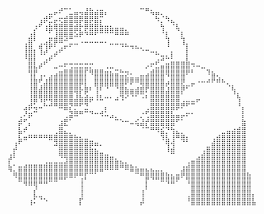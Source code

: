 <pre>
⠀⠀⠀⠀⠀⠀⠀⠀⣀⡤⠞⠉⣁⣤⢤⣼⣷⣴⣶⡄⠀⠀⠀⠀⠀⠀⠉⠛⢦⣤⡀⠀⠀⠀⠀⠀⠀⠀⠀⠀⠀⠀⠀⠀⠀⠀⠀⠀⠀
⠀⠀⠀⠀⠀⠀⢠⡾⣋⡤⢖⣾⣿⣿⡿⣿⡿⣿⡍⠀⠀⠀⠀⠀⠀⠀⠀⠀⠀⠳⡈⠳⣄⠀⠀⠀⠀⠀⠀⠀⠀⠀⠀⠀⠀⠀⠀⠀⠀
⠀⠀⠀⠀⠀⡰⠋⢰⣷⢿⣿⣿⣿⣾⡗⡿⣿⣿⣷⣶⣦⣤⣤⡀⠀⠀⠀⠀⠀⠀⢳⠀⠈⢧⠀⠀⠀⠀⠀⠀⠀⠀⠀⠀⠀⠀⠀⠀⠀
⠀⠀⠀⠀⣰⡇⠀⠀⣁⣸⣿⢿⣿⠵⠟⠙⠛⠋⠉⠉⠉⠛⠛⠛⠀⠀⠀⠀⠀⠀⠈⣇⠀⠀⣇⠀⠀⠀⠀⠀⠀⠀⠀⠀⠀⠀⠀⠀⠀
⠀⠀⠀⢠⣿⠁⣠⢴⣯⡟⠛⣉⡤⠤⠐⠒⠒⠒⠒⠂⠤⠤⢤⣄⣀⡀⠀⠀⠀⠀⠀⢸⠀⠀⠸⡄⠀⠀⠀⠀⠀⠀⠀⠀⠀⠀⠀⠀⠀
⠀⠀⠀⢸⣿⡆⢹⡼⠁⣠⠞⠁⠀⠀⠀⠀⠀⠀⠀⠀⠀⠀⠀⠀⠈⠉⠑⠒⠤⣄⠀⠀⡄⠀⠀⡇⠀⠀⠀⠀⠀⠀⠀⠀⠀⠀⠀⠀⠀
⠀⠀⠀⠘⣿⡇⠀⣠⠞⠁⠀⠀⠀⠀⠀⠀⠀⠀⠀⠀⠀⠀⠀⠀⠀⠀⠀⠀⠀⣠⠽⠓⣃⣀⣀⣇⠀⠀⠀⠀⠀⠀⠀⠀⠀⠀⠀⠀⠀
⠀⠀⠀⠀⣿⣧⠞⠁⠀⠤⠒⣋⣩⣭⣭⣭⣍⣀⣀⠠⠤⣀⡀⠀⠀⠀⠀⠔⢋⣥⣶⣿⣿⣿⣿⣿⡙⠒⠤⣀⠀⠀⠀⠀⠀⠀⠀⠀⠀
⠀⠀⠀⠀⢹⡏⢠⠄⣠⣴⣿⣿⣿⣿⣿⡇⠙⣿⣿⣿⣷⣶⣭⣝⣂⣀⣤⣴⣿⣿⣿⠻⣿⣿⣿⠋⠁⠀⠀⠘⣷⢄⠀⠀⠀⠀⠀⠀⠀
⠀⠀⠀⠀⢸⣿⢋⣼⣿⣿⣿⣿⣿⣿⡿⡇⠀⣿⣿⣿⣿⣿⣿⠟⠟⠛⢿⣿⣿⣿⣿⡴⣿⣿⣟⣀⡤⠐⠒⠚⠋⠛⠓⢄⡀⠀⠀⠀⠀
⠀⠀⠀⠀⢸⣿⣾⣿⣿⣿⣿⣿⣿⢿⡗⡿⠃⢸⠃⠈⠀⠈⣿⣷⣶⣾⣿⠏⣿⣿⣿⣼⣿⣿⡟⠁⠀⠀⠀⠀⠀⠀⠀⠀⢳⡀⠀⠀⠀
⠀⠀⠀⠀⢸⣿⢻⡿⢿⣿⣿⣿⣿⣼⣷⣾⡶⠸⠧⠒⠂⠴⠹⠊⠈⠁⠐⠃⣿⣿⣿⣿⣿⣿⢀⣀⣀⡤⠀⠀⠀⠀⠀⠀⠀⢳⠀⠀⠀
⠀⠀⠀⣠⡾⢥⠤⠓⠚⠛⠿⣿⡝⡛⠋⣙⠀⠀⠀⡄⠀⠀⠀⠀⠀⠀⠀⢀⣿⣿⣿⣿⣿⡿⠟⠋⠉⠀⠀⠀⠀⠀⠀⠀⠀⠘⡄⠀⠀
⠀⠀⢀⠜⡶⠉⠀⠀⠀⠀⠀⢀⣽⠿⠛⠉⠙⠒⠺⠥⣠⡀⠀⠀⠀⠀⡐⢋⣿⣿⣿⣿⣧⣤⡤⠖⠂⠀⠀⠀⠀⠀⠀⠀⠀⠀⡇⠀⠀
⠀⠀⡾⠋⡄⠀⠀⠀⠀⠀⣰⣟⠁⠀⠀⠀⠀⠀⠀⠀⠀⠉⠑⠒⠤⢮⣼⡞⣿⣿⣿⣿⣿⠋⠁⠀⠀⠀⠀⠀⠀⠀⠀⠀⠀⠀⣷⠀⠀
⠀⠀⣧⠞⠀⠀⠀⠀⠀⢀⣿⣄⡀⠀⠀⠀⠀⠀⠀⠀⠀⠀⠀⠀⠀⠀⠈⠉⠛⠻⣮⡙⢳⣄⡀⠀⠀⠀⠀⠀⠀⠀⣀⣤⣴⣾⣿⠀⠀
⠀⠀⣧⠶⠛⠛⠛⠛⠿⣿⣿⣿⣿⣷⣦⣤⣀⠀⠀⠀⠀⠀⠀⠀⠀⠀⠀⠀⠀⠀⠹⣧⢸⠛⢿⡆⠀⠀⠀⠀⢠⣾⣿⣿⣿⣿⣿⠀⠀
⠀⣸⠁⠀⠀⠀⠀⠀⠀⠚⣿⣿⣿⣿⣿⣿⣟⡛⠂⠀⠀⠀⠀⠀⠀⠀⠀⠀⠀⠀⠀⢹⣹⠀⠀⠀⠀⠀⠀⣤⣿⣿⣿⣿⣿⣿⣿⠀⠀
⢠⡇⠀⠀⠀⠀⠀⠀⠀⠀⢿⣿⣿⣿⣿⣿⣿⣿⣶⣤⣀⠀⠀⠀⠀⠀⠀⠀⠀⠀⠀⠈⠛⠀⠀⠀⠀⢀⣼⣿⣿⣿⣿⣿⣿⣿⣿⠀⠀
⡏⡀⠀⢀⣀⣀⣀⣠⣤⣤⣤⣼⣿⣿⣿⣿⣿⣿⣿⣿⣿⣷⣦⣄⡀⠀⠀⠀⠀⠀⠀⠀⠀⠀⠀⢠⣶⣿⣿⣿⣿⣿⣿⣿⣿⣿⣿⠀⠀
⠻⣄⣿⣿⣿⣿⣿⣿⣿⣿⣿⣿⣿⣿⣿⣿⣿⡿⠿⠛⠛⠛⠉⠛⠿⣷⣶⣦⣦⣤⣄⡀⠀⠀⣼⣿⣿⣿⣿⣿⣿⣿⣿⣿⣿⣿⣿⡀⠀
⠀⠙⣿⣿⣿⣿⣿⣿⣿⣿⠿⠟⠛⠋⢩⠇⠀⠀⠀⠀⠀⠀⠀⠀⠀⠀⠉⡿⠻⠿⣿⣿⣷⡿⠋⢿⣿⣿⣿⣿⣿⣿⣿⣿⣿⣿⣿⣿⠀
⠀⠀⠀⠙⠛⢻⠉⠉⠀⠀⠀⠀⠀⠀⢸⠀⠀⠀⠀⠀⠀⠀⠀⠀⠀⠀⠀⡇⠀⠀⠀⠈⠉⠀⠀⠈⣿⣿⣿⣿⣿⣿⣿⣿⣿⣿⣿⣿⠀
⠀⠀⠀⠀⠀⣇⣀⠀⠀⠀⠀⠀⠀⠀⢸⠀⠀⠀⠀⠀⠀⠀⠀⠀⠀⠀⢸⠀⠀⠀⠀⠀⠀⠀⠀⢀⣿⣿⣿⣿⣿⣿⣿⣿⣿⣿⣿⣿⡄
⠀⠀⠀⠀⢰⠅⠈⠑⠀⠀⠀⠀⠀⠀⡏⠀⠀⠀⠀⠀⠀⠀⠀⠀⠀⠀⡼⠀⠀⠀⠀⠀⠀⠀⠀⠘⣿⣿⣿⣿⣿⣿⣿⣿⣿⣿⣿⣿⣧⠀⠀⠀⠀
</pre>
